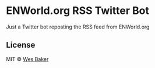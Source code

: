 # ENWorld.org RSS Twitter Bot

Just a Twitter bot reposting the RSS feed from ENWorld.org

## License

MIT © [Wes Baker](http://wesbaker.com)
